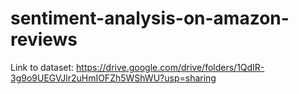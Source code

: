 # sentiment-analysis-on-amazon-reviews

Link to dataset:
https://drive.google.com/drive/folders/1QdIR-3g9o9UEGVJlr2uHmIOFZh5WShWU?usp=sharing
